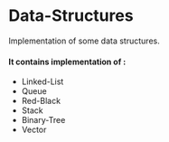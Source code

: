 # Data-Structures
Implementation of some data structures.
#### It contains implementation of : ####
  - Linked-List
  - Queue
  - Red-Black
  - Stack
  - Binary-Tree
  - Vector
  
